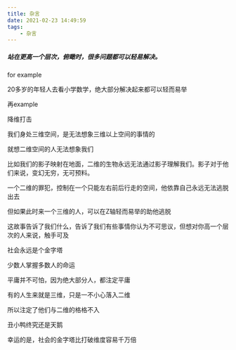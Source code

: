 ```yaml
---
title: 杂言
date: 2021-02-23 14:49:59
tags:
	- 杂言
---
```



##### 站在更高一个层次，俯瞰时，很多问题都可以轻易解决。

for example

20多岁的年轻人去看小学数学，绝大部分解决起来都可以轻而易举

再example

降维打击

我们身处三维空间，是无法想象三维以上空间的事情的

就想二维空间的人无法想象我们

比如我们的影子映射在地面，二维的生物永远无法通过影子理解我们。影子对于他们来说，变幻无穷，无可预料。

一个二维的罪犯，控制在一个只能左右前后行走的空间，他依靠自己永远无法逃脱出去

但如果此时来一个三维的人，可以在Z轴轻而易举的助他逃脱


这故事告诉了我们什么，告诉了我们有些事情你认为不可思议，但想对你高一个层次的人来说，触手可及


社会永远是个金字塔

少数人掌握多数人的命运

平庸并不可怕，因为绝大部分人，都注定平庸

有的人生来就是三维，只是一不小心落入二维

所以注定了他们与二维的格格不入

丑小鸭终究还是天鹅


幸运的是，社会的金字塔比打破维度容易千万倍


